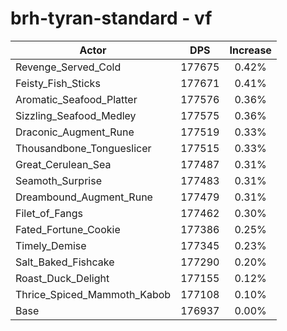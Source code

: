 # brh-tyran-standard - vf
| Actor | DPS | Increase |
|---|:---:|:---:|
|Revenge_Served_Cold|177675|0.42%|
|Feisty_Fish_Sticks|177671|0.41%|
|Aromatic_Seafood_Platter|177576|0.36%|
|Sizzling_Seafood_Medley|177575|0.36%|
|Draconic_Augment_Rune|177519|0.33%|
|Thousandbone_Tongueslicer|177515|0.33%|
|Great_Cerulean_Sea|177487|0.31%|
|Seamoth_Surprise|177483|0.31%|
|Dreambound_Augment_Rune|177479|0.31%|
|Filet_of_Fangs|177462|0.30%|
|Fated_Fortune_Cookie|177386|0.25%|
|Timely_Demise|177345|0.23%|
|Salt_Baked_Fishcake|177290|0.20%|
|Roast_Duck_Delight|177155|0.12%|
|Thrice_Spiced_Mammoth_Kabob|177108|0.10%|
|Base|176937|0.00%|
